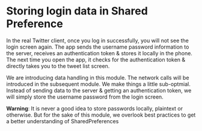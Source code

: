 # Storing login data in Shared Preference

In the real Twitter client, once you log in successfully, you will not see the login screen again. The app sends the username password information to the server, receives an authentication token & stores it locally in the phone. The next time you open the app, it checks for the authentication token & directly takes you to the tweet list screen.

We are introducing data handling in this module. The network calls will be introduced in the subsequent module. We make things a little sub-optmial. Instead of sending data to the server & getting an authentication token, we will simply store the username password from the login screen. 

<div class="alert alert-warning"><b>Warning</b>: It is never a good idea to store passwords locally, plaintext or otherwise. But for the sake of this module, we overlook best practices to get a better understanding of SharedPreferences</div>

